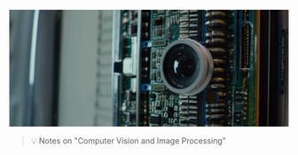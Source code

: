 ![Computer Vision and Image Processing](https://github.com/gitrsi/cyberops.zone/blob/main/assets/Computer_Vision_and_Image_Processing_1.jpg "Computer Vision and Image Processing")

> :bulb: Notes on "Computer Vision and Image Processing"


